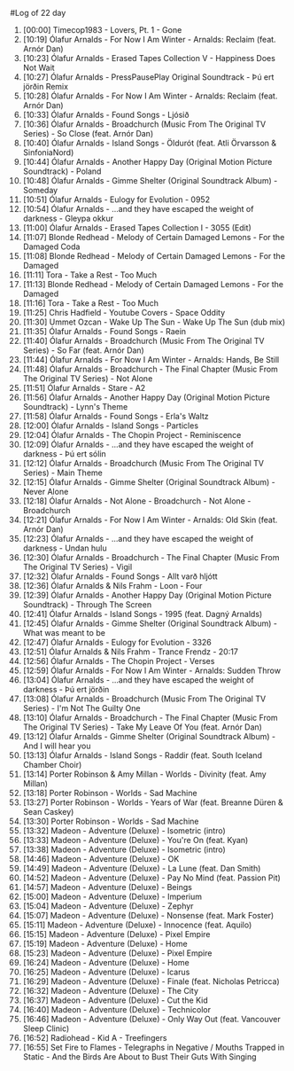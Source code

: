 #Log of 22 day

1. [00:00] Timecop1983 - Lovers, Pt. 1 - Gone
1. [10:19] Ólafur Arnalds - For Now I Am Winter - Arnalds: Reclaim (feat. Arnór Dan)
1. [10:23] Ólafur Arnalds - Erased Tapes Collection V - Happiness Does Not Wait
1. [10:27] Ólafur Arnalds - PressPausePlay Original Soundtrack - Þú ert jörðin Remix
1. [10:28] Ólafur Arnalds - For Now I Am Winter - Arnalds: Reclaim (feat. Arnór Dan)
1. [10:33] Ólafur Arnalds - Found Songs - Ljósið
1. [10:36] Ólafur Arnalds - Broadchurch (Music From The Original TV Series) - So Close (feat. Arnór Dan)
1. [10:40] Ólafur Arnalds - Island Songs - Öldurót (feat. Atli Örvarsson & SinfoniaNord)
1. [10:44] Ólafur Arnalds - Another Happy Day (Original Motion Picture Soundtrack) - Poland
1. [10:48] Ólafur Arnalds - Gimme Shelter (Original Soundtrack Album) - Someday
1. [10:51] Ólafur Arnalds - Eulogy for Evolution - 0952
1. [10:54] Ólafur Arnalds - ...and they have escaped the weight of darkness - Gleypa okkur
1. [11:00] Ólafur Arnalds - Erased Tapes Collection I - 3055 (Edit)
1. [11:07] Blonde Redhead - Melody of Certain Damaged Lemons - For the Damaged Coda
1. [11:08] Blonde Redhead - Melody of Certain Damaged Lemons - For the Damaged
1. [11:11] Tora - Take a Rest - Too Much
1. [11:13] Blonde Redhead - Melody of Certain Damaged Lemons - For the Damaged
1. [11:16] Tora - Take a Rest - Too Much
1. [11:25] Chris Hadfield - Youtube Covers - Space Oddity
1. [11:30] Ummet Ozcan - Wake Up The Sun - Wake Up The Sun (dub mix)
1. [11:35] Ólafur Arnalds - Found Songs - Raein
1. [11:40] Ólafur Arnalds - Broadchurch (Music From The Original TV Series) - So Far (feat. Arnór Dan)
1. [11:44] Ólafur Arnalds - For Now I Am Winter - Arnalds: Hands, Be Still
1. [11:48] Ólafur Arnalds - Broadchurch - The Final Chapter (Music From The Original TV Series) - Not Alone
1. [11:51] Ólafur Arnalds - Stare - A2
1. [11:56] Ólafur Arnalds - Another Happy Day (Original Motion Picture Soundtrack) - Lynn's Theme
1. [11:58] Ólafur Arnalds - Found Songs - Erla's Waltz
1. [12:00] Ólafur Arnalds - Island Songs - Particles
1. [12:04] Ólafur Arnalds - The Chopin Project - Reminiscence
1. [12:09] Ólafur Arnalds - ...and they have escaped the weight of darkness - Þú ert sólin
1. [12:12] Ólafur Arnalds - Broadchurch (Music From The Original TV Series) - Main Theme
1. [12:15] Ólafur Arnalds - Gimme Shelter (Original Soundtrack Album) - Never Alone
1. [12:18] Ólafur Arnalds - Not Alone - Broadchurch - Not Alone - Broadchurch
1. [12:21] Ólafur Arnalds - For Now I Am Winter - Arnalds: Old Skin (feat. Arnór Dan)
1. [12:23] Ólafur Arnalds - ...and they have escaped the weight of darkness - Undan hulu
1. [12:30] Ólafur Arnalds - Broadchurch - The Final Chapter (Music From The Original TV Series) - Vigil
1. [12:32] Ólafur Arnalds - Found Songs - Allt varð hljótt
1. [12:36] Ólafur Arnalds & Nils Frahm - Loon - Four
1. [12:39] Ólafur Arnalds - Another Happy Day (Original Motion Picture Soundtrack) - Through The Screen
1. [12:41] Ólafur Arnalds - Island Songs - 1995 (feat. Dagný Arnalds)
1. [12:45] Ólafur Arnalds - Gimme Shelter (Original Soundtrack Album) - What was meant to be
1. [12:47] Ólafur Arnalds - Eulogy for Evolution - 3326
1. [12:51] Ólafur Arnalds & Nils Frahm - Trance Frendz - 20:17
1. [12:56] Ólafur Arnalds - The Chopin Project - Verses
1. [12:59] Ólafur Arnalds - For Now I Am Winter - Arnalds: Sudden Throw
1. [13:04] Ólafur Arnalds - ...and they have escaped the weight of darkness - Þú ert jörðin
1. [13:08] Ólafur Arnalds - Broadchurch (Music From The Original TV Series) - I'm Not The Guilty One
1. [13:10] Ólafur Arnalds - Broadchurch - The Final Chapter (Music From The Original TV Series) - Take My Leave Of You (feat. Arnór Dan)
1. [13:12] Ólafur Arnalds - Gimme Shelter (Original Soundtrack Album) - And I will hear you
1. [13:13] Ólafur Arnalds - Island Songs - Raddir (feat. South Iceland Chamber Choir)
1. [13:14] Porter Robinson & Amy Millan - Worlds - Divinity (feat. Amy Millan)
1. [13:18] Porter Robinson - Worlds - Sad Machine
1. [13:27] Porter Robinson - Worlds - Years of War (feat. Breanne Düren & Sean Caskey)
1. [13:30] Porter Robinson - Worlds - Sad Machine
1. [13:32] Madeon - Adventure (Deluxe) - Isometric (intro)
1. [13:33] Madeon - Adventure (Deluxe) - You're On (feat. Kyan)
1. [13:38] Madeon - Adventure (Deluxe) - Isometric (intro)
1. [14:46] Madeon - Adventure (Deluxe) - OK
1. [14:49] Madeon - Adventure (Deluxe) - La Lune (feat. Dan Smith)
1. [14:52] Madeon - Adventure (Deluxe) - Pay No Mind (feat. Passion Pit)
1. [14:57] Madeon - Adventure (Deluxe) - Beings
1. [15:00] Madeon - Adventure (Deluxe) - Imperium
1. [15:04] Madeon - Adventure (Deluxe) - Zephyr
1. [15:07] Madeon - Adventure (Deluxe) - Nonsense (feat. Mark Foster)
1. [15:11] Madeon - Adventure (Deluxe) - Innocence (feat. Aquilo)
1. [15:15] Madeon - Adventure (Deluxe) - Pixel Empire
1. [15:19] Madeon - Adventure (Deluxe) - Home
1. [15:23] Madeon - Adventure (Deluxe) - Pixel Empire
1. [16:24] Madeon - Adventure (Deluxe) - Home
1. [16:25] Madeon - Adventure (Deluxe) - Icarus
1. [16:29] Madeon - Adventure (Deluxe) - Finale (feat. Nicholas Petricca)
1. [16:32] Madeon - Adventure (Deluxe) - The City
1. [16:37] Madeon - Adventure (Deluxe) - Cut the Kid
1. [16:40] Madeon - Adventure (Deluxe) - Technicolor
1. [16:46] Madeon - Adventure (Deluxe) - Only Way Out (feat. Vancouver Sleep Clinic)
1. [16:52] Radiohead - Kid A - Treefingers
1. [16:55] Set Fire to Flames - Telegraphs in Negative / Mouths Trapped in Static - And the Birds Are About to Bust Their Guts With Singing
